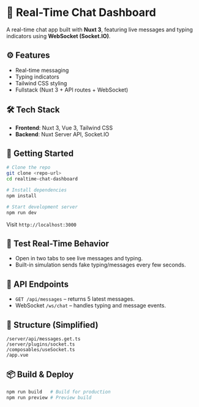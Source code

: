 # 💬 Real-Time Chat Dashboard

A real-time chat app built with **Nuxt 3**, featuring live messages and typing indicators using **WebSocket (Socket.IO)**.

## ⚙️ Features

* Real-time messaging
* Typing indicators
* Tailwind CSS styling
* Fullstack (Nuxt 3 + API routes + WebSocket)

## 🛠️ Tech Stack

* **Frontend**: Nuxt 3, Vue 3, Tailwind CSS
* **Backend**: Nuxt Server API, Socket.IO

## 🚀 Getting Started

```bash
# Clone the repo
git clone <repo-url>
cd realtime-chat-dashboard

# Install dependencies
npm install

# Start development server
npm run dev
```

Visit `http://localhost:3000`

## 🧪 Test Real-Time Behavior

* Open in two tabs to see live messages and typing.
* Built-in simulation sends fake typing/messages every few seconds.

## 🔌 API Endpoints

* `GET /api/messages` – returns 5 latest messages.
* WebSocket `/ws/chat` – handles typing and message events.

## 📁 Structure (Simplified)

```
/server/api/messages.get.ts
/server/plugins/socket.ts
/composables/useSocket.ts
/app.vue
```

## 📦 Build & Deploy

```bash
npm run build   # Build for production
npm run preview # Preview build
```
